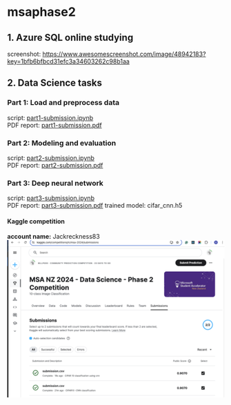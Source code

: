 # msaphase2
## 1. Azure SQL online studying
screenshot: https://www.awesomescreenshot.com/image/48942183?key=1bfb6bfbcd31efc3a34603262c98b1aa

## 2. Data Science tasks
### Part 1: Load and preprocess data
script: [part1-submission.ipynb](./part1-submission.ipynb)  
PDF report: [part1-submission.pdf](./part1-submission.pdf)

### Part 2: Modeling and evaluation
script: [part2-submission.ipynb](./part2-submission.ipynb)  
PDF report: [part2-submission.pdf](./part2-submission.pdf)

### Part 3: Deep neural network
script: [part3-submission.ipynb](./part3-submission.ipynb)  
PDF report: [part3-submission.pdf](./part3-submission.pdf)
trained model: cifar_cnn.h5
#### Kaggle competition
**account name:** Jackreckness83  
![Kaggle competition](image.png)